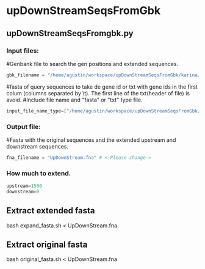 # upDownStreamSeqsFromGbk

## upDownStreamSeqsFromgbk.py
### Input files:
#Genbank file to search the gen positions and extended sequences.

```python
gbk_filename = "/home/agustin/workspace/upDownStreamSeqsFromGbk/karina/Tatroviride_IMI206040_0.gb" # <-Please change->
```
#fasta of query sequences to take de gene id or txt with gene ids in the first colum (columns separated by \t). The first line of the txt(header of file) is avoid.
#Include file name and "fasta" or "txt" type file.

```python
input_file_name_type=["/home/agustin/workspace/upDownStreamSeqsFromGbk/karina/IDcluster10.txt","txt"] # <-Please change->
```
### Output file:
#Fasta with the original sequences and the extended upstream and downstream sequences. 

```python
fna_filename = "UpDownStream.fna" # <-Please change->
```

### How much to extend.

```python
upstream=1500
downstream=0
```

## Extract extended fasta
bash expand_fasta.sh < UpDownStream.fna

## Extract original fasta
bash original_fasta.sh < UpDownStream.fna


